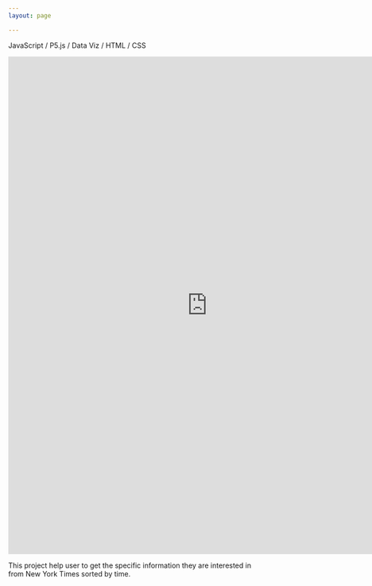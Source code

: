 ```yaml
---
layout: page

---
```


JavaScript / P5.js / Data Viz / HTML / CSS



<iframe src="http://itp.cgao.me/code/itp/icm/w8/" width="800" height="1000" frameBorder="0"></iframe>




This project help user to get the specific information they are interested in from New York Times sorted by time.
